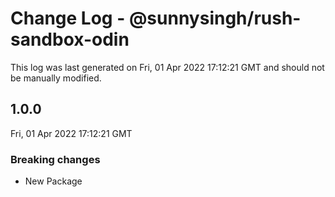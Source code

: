 # Change Log - @sunnysingh/rush-sandbox-odin

This log was last generated on Fri, 01 Apr 2022 17:12:21 GMT and should not be manually modified.

## 1.0.0
Fri, 01 Apr 2022 17:12:21 GMT

### Breaking changes

- New Package

